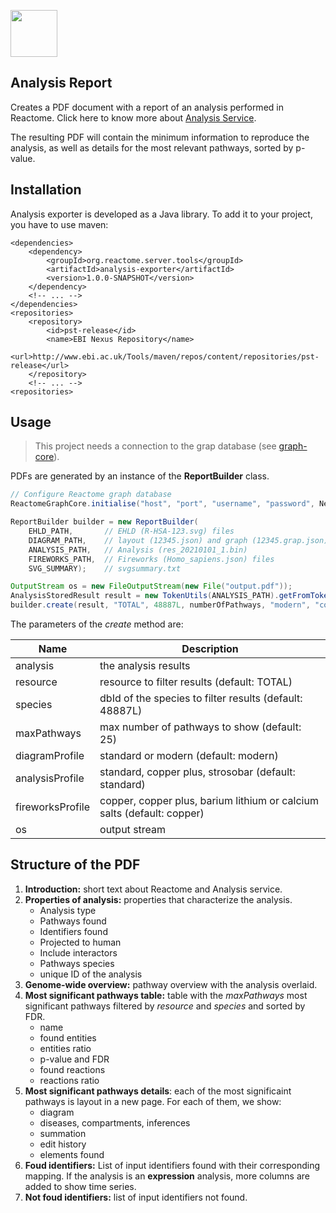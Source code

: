 [<img src=https://user-images.githubusercontent.com/6883670/31999264-976dfb86-b98a-11e7-9432-0316345a72ea.png height=75 />](https://reactome.org)

Analysis Report
------
Creates a PDF document with a report of an analysis performed in Reactome. Click here to know more about [Analysis Service](https://reactome.org/dev/analysis).


The resulting PDF will contain the minimum information to reproduce the analysis, as well as  details for the most relevant pathways, sorted by p-value.

## Installation
Analysis exporter is developed as a Java library. To add it to your project, you have to use maven:

```
<dependencies>
	<dependency>
		<groupId>org.reactome.server.tools</groupId>
		<artifactId>analysis-exporter</artifactId>
		<version>1.0.0-SNAPSHOT</version>
	</dependency>
	<!-- ... -->
</dependencies>
<repositories>
	<repository>
		<id>pst-release</id>
		<name>EBI Nexus Repository</name>
		<url>http://www.ebi.ac.uk/Tools/maven/repos/content/repositories/pst-release</url>
	</repository>
	<!-- ... -->
<repositories>
```

## Usage
> This project needs a connection to the grap database (see [graph-core](https://github.com/reactome/graph-core)).

PDFs are generated by an instance of the __ReportBuilder__ class.
``` java
// Configure Reactome graph database
ReactomeGraphCore.initialise("host", "port", "username", "password", Neo4jConfig.class);

ReportBuilder builder = new ReportBuilder(
	EHLD_PATH,       // EHLD (R-HSA-123.svg) files
	DIAGRAM_PATH,    // layout (12345.json) and graph (12345.grap.json) files.
	ANALYSIS_PATH,   // Analysis (res_20210101_1.bin)
	FIREWORKS_PATH,  // Fireworks (Homo_sapiens.json) files
	SVG_SUMMARY);    // svgsummary.txt

OutputStream os = new FileOutputStream(new File("output.pdf"));
AnalysisStoredResult result = new TokenUtils(ANALYSIS_PATH).getFromToken(token);
builder.create(result, "TOTAL", 48887L, numberOfPathways, "modern", "copper plus", "copper", os);

```
The parameters of the *create* method are:

Name | Description
--- | ---
analysis | the analysis results
resource | resource to filter results (default: TOTAL)
species | dbId of the species to filter results (default: 48887L)
maxPathways | max number of pathways to show (default: 25)
diagramProfile | standard or modern (default: modern)
analysisProfile | standard, copper plus, strosobar (default: standard)
fireworksProfile | copper, copper plus, barium lithium or calcium salts (default: copper)
os | output stream

## Structure of the PDF

1. **Introduction:** short text about Reactome and Analysis service.
2. **Properties of analysis:** properties that characterize the analysis.
    * Analysis type
    * Pathways found
    * Identifiers found
    * Projected to human
    * Include interactors
    * Pathways species
    * unique ID of the analysis
3. **Genome-wide overview:** pathway overview with the analysis overlaid.
4. **Most significant pathways table:** table with the _maxPathways_ most significant pathways filtered by _resource_ and _species_ and sorted by FDR.
    * name
    * found entities
    * entities ratio
    * p-value and FDR
    * found reactions
    * reactions ratio
5. **Most significant pathways details**: each of the most significaint pathways is layout in a new page. For each of them, we show:
    * diagram
    * diseases, compartments, inferences
    * summation
    * edit history
    * elements found
6. **Foud identifiers:** List of input identifiers found with their corresponding mapping. If the analysis is an **expression** analysis, more columns are added to show time series.
7. **Not foud identifiers:** list of input identifiers not found.
